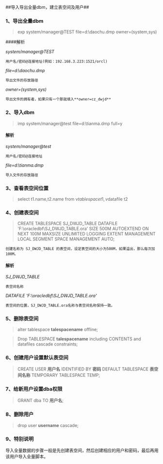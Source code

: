 ##导入导出全量dbm，建立表空间及用户##

### 1、导出全量dbm ###

> exp system/manager@TEST file=d:\daochu.dmp owner=(system,sys)

####解析

*system/manager@TEST*   

	用户名/密码@连接地址(例如：192.168.3.223:1521/orcl)

*file=d:\daochu.dmp*    

	导出文件的存放路径

*owner=(system,sys)*    

	导出文件的拥有者，如果只有一个那就填入**owner=cz_dwjd**


### 2、导入dbm ###
> imp system/manager@test  file=d:\tianma.dmp full=y

#### 解析 ####

*system/manager@test*

	用户名/密码@连接地址

*file=d:\tianma.dmp*

	导入文件的存放路径


### 3、查看表空间位置 ###

> select t1.name,t2.name from v$tablespace t1,v$datafile t2


### 4、创建表空间 ###

> CREATE TABLESPACE SJ\_DWJD\_TABLE
    DATAFILE 'F:\oracledbf\SJ\_DWJD_TABLE.ora'
    SIZE 500M AUTOEXTEND ON NEXT 100M MAXSIZE UNLIMITED
    LOGGING EXTENT MANAGEMENT LOCAL SEGMENT SPACE MANAGEMENT AUTO;

    创建名称为 SJ_DWJD_TABLE 的表空间，设定表空间的大小为500M，如果溢出，那么每次加100M。


#### 解析 ####
*SJ\_DWJD\_TABLE*

    表空间名称

*DATAFILE 'F:\oracledbf\SJ_DWJD_TABLE.ora'*

    表空间的位置，SJ_DWJD_TABLE.ora名称与表空间名称保持一致。


### 5、删除表空间 ###
> alter tablespace **talespacename** offline;

> Drop TABLESPACE **talespacename** including CONTENTS and datafiles cascade constraints;



### 6、创建用户设置默认表空间 ###

> CREATE USER **用户名** IDENTIFIED BY **密码**
DEFAULT TABLESPACE **表空间名称**
TEMPORARY TABLESPACE TEMP;

### 7、给新用户设置dba权限 ###
> GRANT dba TO **用户名**;

### 8、删除用户 ###
> drop user **username** cascade;

### 9、特别说明 ###
导入全量数据的步骤一般是先创建表空间，然后创建相应的用户和密码，最后再用该用户导入全量脚本。
